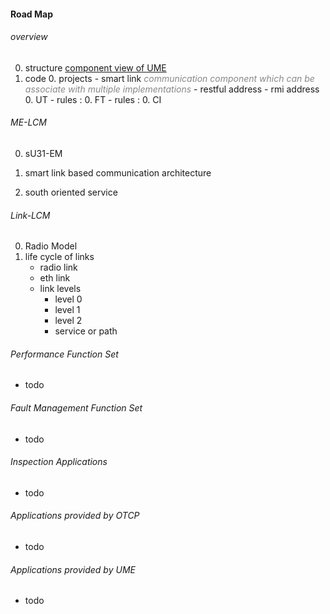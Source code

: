 #### Road Map

###### overview

0. structure
[component view of UME](./component_ume.png)
0. code
    0. projects
        - smart link <span style="color:#888888">*communication component which can be associate with multiple implementations*</span>
            - restful address
            - rmi address 
    0. UT
        - rules : 
    0. FT
        - rules : 
    0. CI

###### ME-LCM

0. sU31-EM

0. smart link based communication architecture

0. south oriented service


###### Link-LCM

0. Radio Model
0. life cycle of links
    - radio link
    - eth link
    - link levels
        - level 0
        - level 1
        - level 2
        - service or path


###### Performance Function Set
- todo

###### Fault Management Function Set
- todo

###### Inspection Applications
- todo

###### Applications provided by OTCP
- todo
###### Applications provided by UME
- todo